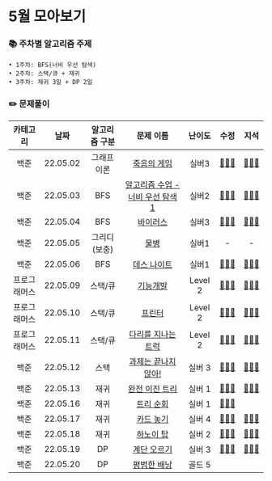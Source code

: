 # 5월 모아보기
### 📚 주차별 알고리즘 주제
    • 1주차: BFS(너비 우선 탐색)
    • 2주차: 스택/큐 + 재귀
    • 3주차: 재귀 3일 + DP 2일

### ✏️ 문제풀이
| 카테고리 | 날짜 | 알고리즘 구분 | 문제 이름 | 난이도 | 수정 | 지석 |  
| :----------: | :----------: | :----------: | :----------: | :----------: | :----------: | :----------: | 
| 백준 | 22.05.02 | 그래프 이론 | [죽음의 게임](https://www.acmicpc.net/problem/17204) | 실버3 | [🙆🏻‍♀️](../수정/Graph-Theory/BOJ17204.md) |  [🙆🏻‍♂️](../지석/Graph-Theory/BOJ17204.md) |
| 백준 | 22.05.03 | BFS | [알고리즘 수업 - 너비 우선 탐색 1](https://www.acmicpc.net/problem/24444) | 실버2 | [🙆🏻‍♀️](../수정/Graph-Theory/BOJ24444.md) | [🙆🏻‍♂️](../지석/Graph-Theory/BOJ24444.md) |
| 백준 | 22.05.04 | BFS | [바이러스](https://www.acmicpc.net/problem/2606) | 실버3 | [🙆🏻‍♀️](../수정/Graph-Theory/BOJ2606.md) | [🙆🏻‍♂️](../지석/Graph-Theory/BOJ2606.md) |
| 백준 | 22.05.05 | 그리디(보충) | [물병](https://www.acmicpc.net/problem/1052) | 실버1 | - | - |
| 백준 | 22.05.06 | BFS | [데스 나이트](https://www.acmicpc.net/problem/16948) | 실버1 | [🙆🏻‍♀️](../수정/Graph-Theory/BOJ16948.md) | [🙆🏻‍♂️](../지석/Graph-Theory/BOJ16948.md) |
| 프로그래머스 | 22.05.09 | 스택/큐 | [기능개발](https://programmers.co.kr/learn/courses/30/lessons/42586) | Level 2 | [🙆🏻‍♀️](../수정/Stack_Queue/Programmers42586.md) | [🙆🏻‍♂️](../지석/Stack_Queue/Programmers42586.md) |
| 프로그래머스 | 22.05.10 | 스택/큐 | [프린터](https://programmers.co.kr/learn/courses/30/lessons/42587) | Level 2 | [🙆🏻‍♀️](../수정/Stack_Queue/Programmers42587.md) | [🙆🏻‍♂️](../지석/Stack_Queue/Programmers42587.md) |
| 프로그래머스 | 22.05.11 | 스택/큐 | [다리를 지나는 트럭](https://programmers.co.kr/learn/courses/30/lessons/42583) | Level 2 | [🙆🏻‍♀️](../수정/Stack_Queue/Programmers42583.md) | [🙆🏻‍♂️](../지석/Stack_Queue/Programmers42583.md) |
| 백준 | 22.05.12 | 스택 | [과제는 끝나지 않아!](https://www.acmicpc.net/problem/17952) | 실버 3 | [🙆🏻‍♀️](../수정/Stack_Queue/BOJ17952.md) | [🙆🏻‍♂️](../지석/Stack_Queue/BOJ17952.md) |
| 백준 | 22.05.13 | 재귀 | [완전 이진 트리](https://www.acmicpc.net/problem/9934) | 실버 1 | [🙆🏻‍♀️](../수정/Recursion/BOJ9934.md) | [🙆🏻‍♂️](../지석/Recursion/BOJ9934.md) |
| 백준 | 22.05.16 | 재귀 | [트리 순회](https://www.acmicpc.net/problem/1991) | 실버 1 | [🙆🏻‍♀️](../수정/Recursion/BOJ1991.md) |  |
| 백준 | 22.05.17 | 재귀 | [카드 놓기](https://www.acmicpc.net/problem/5568) | 실버 4 | [🙆🏻‍♀️](../수정/Recursion/BOJ5568.md) | [🙆🏻‍♂️](../지석/Recursion/BOJ5568.md) |
| 백준 | 22.05.18 | 재귀 | [하노이 탑](https://www.acmicpc.net/problem/1914) | 실버 2 | [🙆🏻‍♀️](../수정/Recursion/BOJ1914.md) | [🙆🏻‍♂️](../지석/Recursion/BOJ1914.md) |
| 백준 | 22.05.19 | DP | [계단 오르기](https://www.acmicpc.net/problem/2579) | 실버 3 | [🙆🏻‍♀️](../수정/Dynamic-Programming/BOJ2579.md) | [🙆🏻‍♂️](../지석/Dynamic-Programming/BOJ2579.md) |
| 백준 | 22.05.20 | DP | [평범한 배낭](https://www.acmicpc.net/problem/12865) | 골드 5 |  |  |